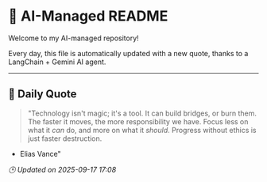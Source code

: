 # 🧠 AI-Managed README

Welcome to my AI-managed repository!

Every day, this file is automatically updated with a new quote, thanks to a LangChain + Gemini AI agent.

---

## 📅 Daily Quote

> "Technology isn't magic; it's a tool.
It can build bridges, or burn them.
The faster it moves, the more responsibility we have.
Focus less on what it *can* do, and more on what it *should*.
Progress without ethics is just faster destruction.

- Elias Vance"

*🕒 Updated on 2025-09-17 17:08*